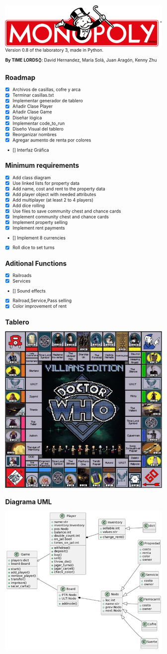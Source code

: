 ![Logo](img//monopoly.png)
Version 0.8 of the laboratory 3, made in Python.

**By TIME LORDS**:watch:: David Hernandez, María Solá, Juan Aragón, Kenny Zhu 

## Roadmap
- [X] Archivos de casillas, cofre y arca
- [X] Terminar casillas.txt
- [X] Implementar generador de tablero
- [X] Añadir Clase Player
- [X] Añadir Clase Game
- [X] Diseñar lógica
- [X] Implementar code_to_run
- [X] Diseño Visual del tablero
- [X] Reorganizar nombres
- [X] Agregar aumento de renta por colores
- [] Interfaz Gráfica
 
## Minimum requirements
- [X] Add class diagram
- [X] Use linked lists for property data
- [X] Add name, cost and rent to the property data
- [X] Add player object with needed attributes
- [X] Add multiplayer (at least 2 to 4 players)
- [X] Add dice rolling
- [X] Use files to save community chest and chance cards
- [X] Implement community chest and chance cards
- [X] Implement property selling
- [X] Implement rent payments
- [] Implement 8 currencies
- [X] Roll dice to set turns
## Aditional Functions
- [X] Railroads
- [X] Services
- [] Sound effects
- [X] Railroad,Service,Pass selling
- [X] Color improvement of rent

## Tablero
![Tablero](img\\tablero.jpeg)

## Diagrama UML
![CLASS_UML](img//CLASS_UML.png)